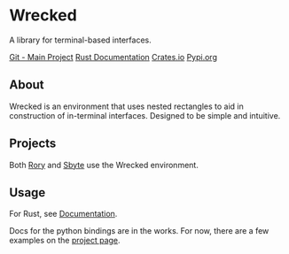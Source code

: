 # Wrecked
A library for terminal-based interfaces.

[Git - Main Project](/git/wrecked)
[Rust Documentation](https://docs.rs/wrecked/)
[Crates.io](https://crates.io/crates/wrecked/)
[Pypi.org](https://pypi.org/project/wrecked)

## About
Wrecked is an environment that uses nested rectangles to aid in construction of in-terminal interfaces. Designed to be simple and intuitive.

## Projects
Both [Rory](/software/rory) and [Sbyte](/software/sbyte) use the Wrecked environment.

## Usage
For Rust, see [Documentation](https://docs.rs/wrecked/).

Docs for the python bindings are in the works. For now, there are a few examples on the [project page](/git/wrecked).
